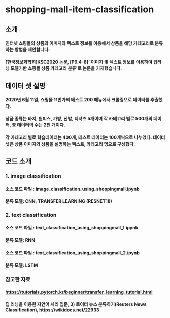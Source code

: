 # shopping-mall-item-classification

## 소개
#### 인터넷 쇼핑몰의 상품의 이미지와 텍스트 정보를 이용해서 상품을 해당 카테고리로 분류하는 방법을 제안합니다.
#### [한국정보과학회]KSC2020 논문, [P9.4-8] '이미지 및 텍스트 정보를 이용하여 딥러닝 모델기반 쇼핑몰 상품 카테고리 분류'로 논문을 기재했습니다.

## 데이터 셋 설명
#### 2020년 6월 11일, 쇼핑몰 11번가의 베스트 200 메뉴에서 크롤링으로 데이터를 추출했다. 
#### 상품 종류는 바지, 원피스, 가방, 신발, 티셔츠 5개이며 각 카테고리 별로 500개의 데이터, 총 데이터의 수는 2천 개이다. 
#### 각 카테고리 별로 학습데이터는 400개, 테스트 데이터는 100개씩으로 나누었다. 데이터 셋은 상품 이미지와 상품을 설명하는 텍스트, 카테고리 명으로 구성했다.

## 코드 소개
### 1. image classification
#### 소스 코드 파일 : image_classification_using_shoppingmall.ipynb
#### 분류 모델: CNN, TRANSFER LEARNING (RESNET18)

### 2. text classification
#### 소스 코드 파일 : text_classification_using_shoppingmall_1.ipynb
#### 분류 모델: RNN
#### 소스 코드 파일 : text_classification_using_shoppingmall_2.ipynb
#### 분류 모델: LSTM

### 참고한 자료 
#### https://tutorials.pytorch.kr/beginner/transfer_learning_tutorial.html
#### 딥 러닝을 이용한 자연어 처리 입문, 3) 로이터 뉴스 분류하기(Reuters News Classification), https://wikidocs.net/22933
